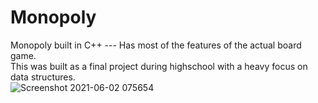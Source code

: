 # Monopoly
Monopoly built in C++ --- Has most of the features of the actual board game. <br>
This was built as a final project during highschool with a heavy focus on data structures. <br>
![Screenshot 2021-06-02 075654](https://user-images.githubusercontent.com/70382763/120476077-2b026080-c378-11eb-8a45-71b34f7e103f.png)
